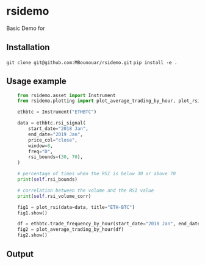 # rsidemo

Basic Demo for

## Installation

`git clone git@github.com:MBounouar/rsidemo.git`
`pip install -e .`

## Usage example

```python
    from rsidemo.asset import Instrument
    from rsidemo.plotting import plot_average_trading_by_hour, plot_rsi

    ethbtc = Instrument("ETHBTC")

    data = ethbtc.rsi_signal(
        start_date="2018 Jan",
        end_date="2019 Jan",
        price_col="close",
        window=8,
        freq="D",
        rsi_bounds=(30, 70),
    )

    # percentage of times when the RSI is below 30 or above 70
    print(self.rsi_bounds)

    # correlation between the volume and the RSI value
    print(self.rsi_volume_corr)

    fig1 = plot_rsi(data=data, title="ETH-BTC")
    fig1.show()

    df = ethbtc.trade_frequency_by_hour(start_date="2018 Jan", end_date="2018 Mar")
    fig2 = plot_average_trading_by_hour(df)
    fig2.show()
```

## Output
